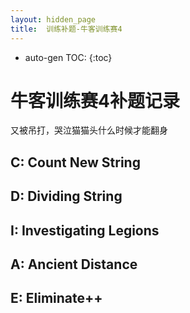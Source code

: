 ```yaml
---
layout: hidden_page
title:  训练补题-牛客训练赛4
---
```


* auto-gen TOC:
{:toc}


# 牛客训练赛4补题记录

又被吊打，哭泣猫猫头什么时候才能翻身



## C: Count New String



## D: Dividing String



## I: Investigating Legions



## A: Ancient Distance



## E: Eliminate++


